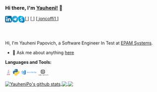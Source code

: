### Hi there, I'm [Yauheni!](https://yauhenipo.github.io) 👋

[<a href="https://www.linkedin.com/in/e-popovich">
  <img align="left" alt="Evgeny Popovich | LinkedIn" width="21px" src="https://raw.githubusercontent.com/YauheniPo/YauheniPo/master/assets/Linkedin.svg" />
</a>]
[<a href="https://t.me/YauheniPo">
  <img align="left" alt="Yauheni Po | Telegram" width="21px" src="https://raw.githubusercontent.com/YauheniPo/YauheniPo/master/assets/Telegram_logo.svg" />
</a>]
[<a href="skype:joncoffi1?chat">
  <img align="left" alt="Yauheni Papovich | Skype" width="21px" src="https://raw.githubusercontent.com/YauheniPo/YauheniPo/master/assets/Skype_logo.svg" />
  joncoffi1
</a>]

<br />
<br />

Hi, I'm Yauheni Papovich, a Software Engineer In Test at [EPAM Systems](https://github.com/epam).

- 💬 Ask me about anything [here](https://github.com/YauheniPo/YauheniPo/issues)

**Languages and Tools:**  

<code><img height="21" src="https://raw.githubusercontent.com/YauheniPo/YauheniPo/master/assets/java.svg"></code>
<code><img height="21" src="https://raw.githubusercontent.com/YauheniPo/YauheniPo/master/assets/python.svg"></code>
<code><img height="21" src="https://raw.githubusercontent.com/YauheniPo/YauheniPo/master/assets/azuredevops.svg"></code>
<code><img height="21" src="https://raw.githubusercontent.com/YauheniPo/YauheniPo/master/assets/robot-framework.png"></code>


<a href="https://github.com/YauheniPo">
  <img align="center" src="https://github-readme-stats.vercel.app/api?username=YauheniPo&show_icons=true&include_all_commits=true&theme=radical" alt="YauheniPo's github stats" />
</a>
<a href="https://github.com/YauheniPo">
  <img align="center" src="https://github-readme-stats.vercel.app/api/top-langs/?username=YauheniPo&layout=compact&theme=radical" />
</a>
<a href="https://github.com/YauheniPo/py_telegram_popot_bot">
  <img align="center" src="https://github-readme-stats.vercel.app/api/pin/?username=YauheniPo&repo=py_telegram_popot_bot&theme=radical" />
</a>
